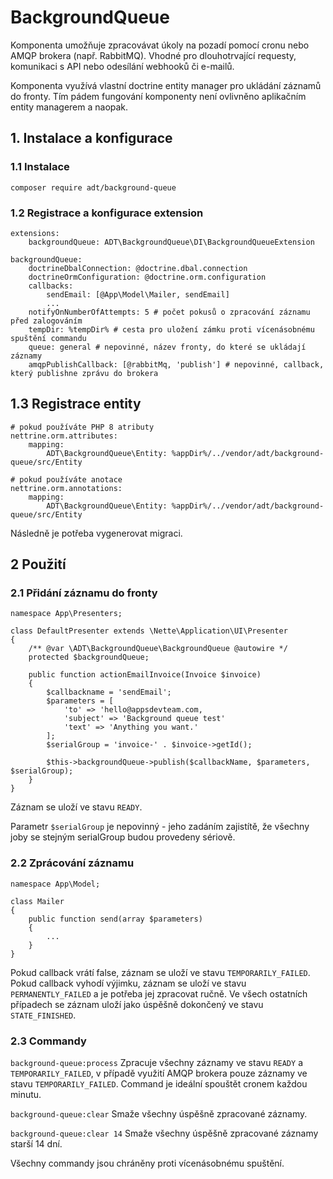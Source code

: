# BackgroundQueue

Komponenta umožňuje zpracovávat úkoly na pozadí pomocí cronu nebo AMQP brokera (např. RabbitMQ). Vhodné pro dlouhotrvající requesty, komunikaci s API nebo odesílání webhooků či e-mailů.

Komponenta využívá vlastní doctrine entity manager pro ukládání záznamů do fronty. Tím pádem fungování komponenty není ovlivněno aplikačním entity managerem a naopak.

## 1. Instalace a konfigurace

### 1.1 Instalace
```
composer require adt/background-queue
```

### 1.2 Registrace a konfigurace extension
```
extensions:
	backgroundQueue: ADT\BackgroundQueue\DI\BackgroundQueueExtension

backgroundQueue:
	doctrineDbalConnection: @doctrine.dbal.connection
	doctrineOrmConfiguration: @doctrine.orm.configuration
	callbacks:
		sendEmail: [@App\Model\Mailer, sendEmail]
		...
	notifyOnNumberOfAttempts: 5 # počet pokusů o zpracování záznamu před zalogováním
	tempDir: %tempDir% # cesta pro uložení zámku proti vícenásobnému spuštění commandu
	queue: general # nepovinné, název fronty, do které se ukládají záznamy
	amqpPublishCallback: [@rabbitMq, 'publish'] # nepovinné, callback, který publishne zprávu do brokera
```

## 1.3 Registrace entity
```
# pokud používáte PHP 8 atributy
nettrine.orm.attributes:
	mapping:
		ADT\BackgroundQueue\Entity: %appDir%/../vendor/adt/background-queue/src/Entity

# pokud používáte anotace
nettrine.orm.annotations:
	mapping:
		ADT\BackgroundQueue\Entity: %appDir%/../vendor/adt/background-queue/src/Entity

```

Následně je potřeba vygenerovat migraci.

## 2 Použití

### 2.1 Přidání záznamu do fronty
```
namespace App\Presenters;

class DefaultPresenter extends \Nette\Application\UI\Presenter 
{
    /** @var \ADT\BackgroundQueue\BackgroundQueue @autowire */
    protected $backgroundQueue;

    public function actionEmailInvoice(Invoice $invoice) 
    {
        $callbackname = 'sendEmail';
        $parameters = [
            'to' => 'hello@appsdevteam.com,
            'subject' => 'Background queue test'
            'text' => 'Anything you want.'
        ];
        $serialGroup = 'invoice-' . $invoice->getId();

        $this->backgroundQueue->publish($callbackName, $parameters, $serialGroup);
    }
}

```

Záznam se uloží ve stavu `READY`.

Parametr `$serialGroup` je nepovinný - jeho zadáním zajistítě, že všechny joby se stejným serialGroup budou provedeny sériově.

### 2.2 Zprácování záznamu

```
namespace App\Model;

class Mailer
{
	public function send(array $parameters) 
	{
	    ...
	}
}
```

Pokud callback vrátí false, záznam se uloží ve stavu `TEMPORARILY_FAILED`. Pokud callback vyhodí výjimku, záznam se uloží ve stavu `PERMANENTLY_FAILED` a je potřeba jej zpracovat ručně. Ve všech ostatních případech se záznam uloží jako úspěšně dokončený ve stavu `STATE_FINISHED`.

### 2.3 Commandy

`background-queue:process` Zpracuje všechny záznamy ve stavu `READY` a `TEMPORARILY_FAILED`, v případě využití AMQP brokera pouze záznamy ve stavu `TEMPORARILY_FAILED`. Command je ideální spouštět cronem každou minutu.

`background-queue:clear` Smaže všechny úspěšně zpracované záznamy.

`background-queue:clear 14` Smaže všechny úspěšně zpracované záznamy starší 14 dní.

Všechny commandy jsou chráněny proti vícenásobnému spuštění.